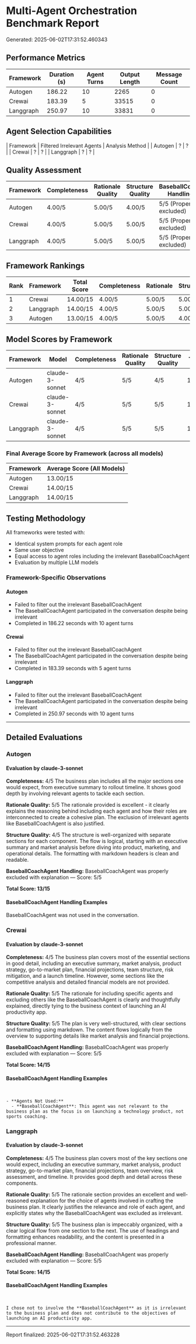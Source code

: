 # Multi-Agent Orchestration Benchmark Report

Generated: 2025-06-02T17:31:52.460343

## Performance Metrics

| Framework | Duration (s) | Agent Turns | Output Length | Message Count |
|-----------|--------------|-------------|----------------|----------------|
| Autogen | 186.22 | 10 | 2265 | 0 |
| Crewai | 183.39 | 5 | 33515 | 0 |
| Langgraph | 250.97 | 10 | 33831 | 0 |

## Agent Selection Capabilities

| Framework | Filtered Irrelevant Agents | Analysis Method |
| Autogen | ? | ? |
| Crewai | ? | ? |
| Langgraph | ? | ? |

## Quality Assessment

| Framework | Completeness | Rationale Quality | Structure Quality | BaseballCoach Handling |
|-----------|--------------|-------------------|-------------------|------------------------|
| Autogen | 4.00/5 | 5.00/5 | 4.00/5 | 5/5 (Properly excluded) |
| Crewai | 4.00/5 | 5.00/5 | 5.00/5 | 5/5 (Properly excluded) |
| Langgraph | 4.00/5 | 5.00/5 | 5.00/5 | 5/5 (Properly excluded) |

## Framework Rankings

| Rank | Framework | Total Score | Completeness | Rationale | Structure |
|------|-----------|-------------|--------------|-----------|----------|
| 1 | Crewai | 14.00/15 | 4.00/5 | 5.00/5 | 5.00/5 |
| 2 | Langgraph | 14.00/15 | 4.00/5 | 5.00/5 | 5.00/5 |
| 3 | Autogen | 13.00/15 | 4.00/5 | 5.00/5 | 4.00/5 |

## Model Scores by Framework

| Framework | Model | Completeness | Rationale Quality | Structure Quality | Total |
|-----------|-------|--------------|-------------------|-------------------|-------|
| Autogen | claude-3-sonnet | 4/5 | 5/5 | 4/5 | 13/15 |
| Crewai | claude-3-sonnet | 4/5 | 5/5 | 5/5 | 14/15 |
| Langgraph | claude-3-sonnet | 4/5 | 5/5 | 5/5 | 14/15 |

### Final Average Score by Framework (across all models)

| Framework | Average Score (All Models) |
|-----------|--------------------------|
| Autogen | 13.00/15 |
| Crewai | 14.00/15 |
| Langgraph | 14.00/15 |

## Testing Methodology

All frameworks were tested with:

- Identical system prompts for each agent role
- Same user objective
- Equal access to agent roles including the irrelevant BaseballCoachAgent
- Evaluation by multiple LLM models

### Framework-Specific Observations

#### Autogen

- Failed to filter out the irrelevant BaseballCoachAgent
- The BaseballCoachAgent participated in the conversation despite being irrelevant
- Completed in 186.22 seconds with 10 agent turns

#### Crewai

- Failed to filter out the irrelevant BaseballCoachAgent
- The BaseballCoachAgent participated in the conversation despite being irrelevant
- Completed in 183.39 seconds with 5 agent turns

#### Langgraph

- Failed to filter out the irrelevant BaseballCoachAgent
- The BaseballCoachAgent participated in the conversation despite being irrelevant
- Completed in 250.97 seconds with 10 agent turns


---

## Detailed Evaluations

### Autogen

#### Evaluation by claude-3-sonnet

**Completeness:** 4/5
The business plan includes all the major sections one would expect, from executive summary to rollout timeline. It shows good depth by involving relevant agents to tackle each section.

**Rationale Quality:** 5/5
The rationale provided is excellent - it clearly explains the reasoning behind including each agent and how their roles are interconnected to create a cohesive plan. The exclusion of irrelevant agents like BaseballCoachAgent is also justified.

**Structure Quality:** 4/5
The structure is well-organized with separate sections for each component. The flow is logical, starting with an executive summary and market analysis before diving into product, marketing, and operational details. The formatting with markdown headers is clean and readable.

**BaseballCoachAgent Handling:** BaseballCoachAgent was properly excluded with explanation — Score: 5/5

**Total Score: 13/15**

#### BaseballCoachAgent Handling Examples

BaseballCoachAgent was not used in the conversation.

### Crewai

#### Evaluation by claude-3-sonnet

**Completeness:** 4/5
The business plan covers most of the essential sections in good detail, including an executive summary, market analysis, product strategy, go-to-market plan, financial projections, team structure, risk mitigation, and a launch timeline. However, some sections like the competitive analysis and detailed financial models are not provided.

**Rationale Quality:** 5/5
The rationale for including specific agents and excluding others like the BaseballCoachAgent is clearly and thoughtfully explained, directly tying to the business context of launching an AI productivity app.

**Structure Quality:** 5/5
The plan is very well-structured, with clear sections and formatting using markdown. The content flows logically from the overview to supporting details like market analysis and financial projections.

**BaseballCoachAgent Handling:** BaseballCoachAgent was properly excluded with explanation — Score: 5/5

**Total Score: 14/15**

#### BaseballCoachAgent Handling Examples

```


- **Agents Not Used:**
  - **BaseballCoachAgent**: This agent was not relevant to the business plan as the focus is on launching a technology product, not sports coaching.
```

### Langgraph

#### Evaluation by claude-3-sonnet

**Completeness:** 4/5
The business plan covers most of the key sections one would expect, including an executive summary, market analysis, product strategy, go-to-market plan, financial projections, team overview, risk assessment, and timeline. It provides good depth and detail across these components.

**Rationale Quality:** 5/5
The rationale section provides an excellent and well-reasoned explanation for the choice of agents involved in crafting the business plan. It clearly justifies the relevance and role of each agent, and explicitly states why the BaseballCoachAgent was excluded as irrelevant.

**Structure Quality:** 5/5
The business plan is impeccably organized, with a clear logical flow from one section to the next. The use of headings and formatting enhances readability, and the content is presented in a professional manner.

**BaseballCoachAgent Handling:** BaseballCoachAgent was properly excluded with explanation — Score: 5/5

**Total Score: 14/15**

#### BaseballCoachAgent Handling Examples

```


I chose not to involve the **BaseballCoachAgent** as it is irrelevant to the business plan and does not contribute to the objectives of launching an AI productivity app.
```


---

Report finalized: 2025-06-02T17:31:52.463228
